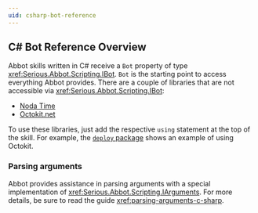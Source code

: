 ```yaml
---
uid: csharp-bot-reference
---
```


## C# Bot Reference Overview

Abbot skills written in C# receive a `Bot` property of type <xref:Serious.Abbot.Scripting.IBot>. `Bot` is the starting point to access everything Abbot provides. There are a couple of libraries that are not accessible via <xref:Serious.Abbot.Scripting.IBot>:

* [Noda Time](https://nodatime.org/)
* [Octokit.net](https://github.com/octokit/octokit.net)

To use these libraries, just add the respective `using` statement at the top of the skill. For example, the [`deploy` package](https://ab.bot/packages/aseriousbiz/deploy) shows an example of using Octokit.

### Parsing arguments

Abbot provides assistance in parsing arguments with a special implementation of <xref:Serious.Abbot.Scripting.IArguments>. For more details, be sure to read the guide <xref:parsing-arguments-c-sharp>.
